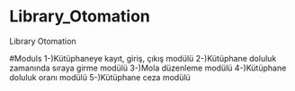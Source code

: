 # Library_Otomation
Library Otomation 

#Moduls
1-)Kütüphaneye kayıt, giriş, çıkış modülü
2-)Kütüphane doluluk zamanında sıraya girme modülü
3-)Mola düzenleme modülü
4-)Kütüphane doluluk oranı modülü
5-)Kütüphane ceza modülü
